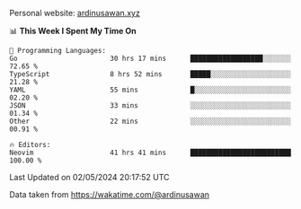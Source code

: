 Personal website: [ardinusawan.xyz](https://ardinusawan.xyz)

<!--START_SECTION:waka-->
📊 **This Week I Spent My Time On** 

```text
💬 Programming Languages: 
Go                       30 hrs 17 mins      ██████████████████░░░░░░░   72.65 % 
TypeScript               8 hrs 52 mins       █████░░░░░░░░░░░░░░░░░░░░   21.28 % 
YAML                     55 mins             █░░░░░░░░░░░░░░░░░░░░░░░░   02.20 % 
JSON                     33 mins             ░░░░░░░░░░░░░░░░░░░░░░░░░   01.34 % 
Other                    22 mins             ░░░░░░░░░░░░░░░░░░░░░░░░░   00.91 % 

🔥 Editors: 
Neovim                   41 hrs 41 mins      █████████████████████████   100.00 % 
```


 Last Updated on 02/05/2024 20:17:52 UTC
<!--END_SECTION:waka-->
Data taken from https://wakatime.com/@ardinusawan
